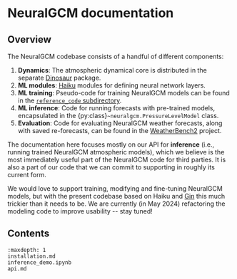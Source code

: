 # NeuralGCM documentation

## Overview

The NeuralGCM codebase consists of a handful of different components:

1. **Dynamics**: The atmospheric dynamical core is distributed in the separate
   [Dinosaur](https://github.com/google-research/dinosaur) package.
2. **ML modules**: [Haiku](https://github.com/google-deepmind/dm-haiku) modules
   for defining neural network layers.
3. **ML training**: Pseudo-code for training NeuralGCM models can be found in
   the [`reference_code` subdirectory](https://github.com/google-research/neuralgcm/tree/main/neuralgcm/reference_code).
4. **ML inference**: Code for running forecasts with pre-trained models,
   encapsulated in the {py:class}`~neuralgcm.PressureLevelModel` class.
5. **Evaluation**: Code for evaluating NeuralGCM weather forecasts, along with
   saved re-forecasts, can be found in the [WeatherBench2](https://github.com/google-research/weatherbench2)
   project.

The documentation here focuses mostly on our API for **inference** (i.e., running
trained NeuralGCM atmospheric models), which we believe is the most immediately
useful part of the NeuralGCM code for third parties. It is also a part of our
code that we can commit to supporting in roughly its current form.

We would love to support training, modifying and fine-tuning NeuralGCM models,
but with the present codebase based on Haiku and
[Gin](https://github.com/google/gin-config) this much trickier than it needs to
be. We are currently (in May 2024) refactoring the modeling code to improve
usability -- stay tuned!

## Contents

```{toctree}
:maxdepth: 1
installation.md
inference_demo.ipynb
api.md
```